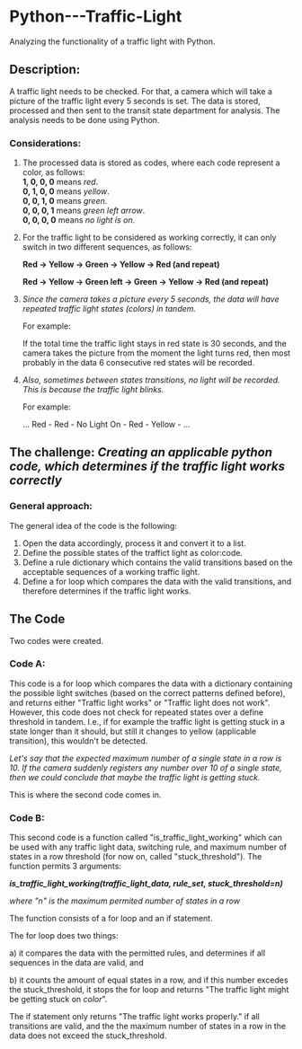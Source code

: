 # Python---Traffic-Light
Analyzing the functionality of a traffic light with Python. 

## Description:
A traffic light needs to be checked. 
For that, a camera which will take a picture of the traffic light every 5 seconds is set.
The data is stored, processed and then sent to the transit state department for analysis. 
The analysis needs to be done using Python.

### Considerations:
1) The processed data is stored as codes, where each code represent a color, as follows:  
**1, 0, 0, 0** means *red*.  
**0, 1, 0, 0** means *yellow*.  
**0, 0, 1, 0** means *green*.  
**0, 0, 0, 1** means *green left arrow*.  
**0, 0, 0, 0** means *no light is on*.

2) For the traffic light to be considered as working correctly, it can only switch in two different sequences, as follows:

   **Red -> Yellow -> Green -> Yellow -> Red (and repeat)**

   **Red -> Yellow -> Green left -> Green -> Yellow -> Red (and repeat)**

4) *Since the camera takes a picture every 5 seconds, the data will have repeated traffic light states (colors) in tandem.*

   For example:

   If the total time the traffic light stays in red state is 30 seconds, and the camera takes the picture from the moment the light turns red, then most probably in the data 6 consecutive red states will be recorded.

6) *Also, sometimes between states transitions, no light will be recorded. This is because the traffic light blinks.*

   For example:

   ... Red - Red - No Light On - Red - Yellow - ...

## The challenge: *Creating an applicable python code, which determines if the traffic light works correctly*
### General approach:
The general idea of the code is the following:
  1) Open the data accordingly, process it and convert it to a list.
  2) Define the possible states of the traffict light as color:code.
  3) Define a rule dictionary which contains the valid transitions based on the acceptable sequences of a working traffic light.
  4) Define a for loop which compares the data with the valid transitions, and therefore determines if the traffic light works.  

## The Code
Two codes were created.

### Code A:
This code is a for loop which compares the data with a dictionary containing the possible light switches (based on the correct patterns defined before), and returns either "Traffic light works" or "Traffic light does not work". 
However, this code does not check for repeated states over a define threshold in tandem. I.e., if for example the traffic light is getting stuck in a state longer than it should, but still it changes to yellow (applicable transition), this wouldn't be detected. 

*Let's say that the expected maximum number of a single state in a row is 10.
If the camera suddenly registers any number over 10 of a single state, then we could conclude that maybe the traffic light is getting stuck.*

This is where the second code comes in.

### Code B:
This second code is a function called "is_traffic_light_working" which can be used with any traffic light data, switching rule, and maximum number of states in a row threshold (for now on, called "stuck_threshold").
The function permits 3 arguments:
    
  ***is_traffic_light_working(traffic_light_data, rule_set, stuck_threshold=n)***
    
  *where "n" is the maximum permited number of states in a row*

The function consists of a for loop and an if statement.

The for loop does two things:

a) it compares the data with the permitted rules, and determines if all sequences in the data are valid, and

b) it counts the amount of equal states in a row, and if this number excedes the stuck_threshold, it stops the for loop and returns "The traffic light might be getting stuck on *color*". 

The if statement only returns "The traffic light works properly." if all transitions are valid, and the the maximum number of states in a row in the data does not exceed the stuck_threshold.
